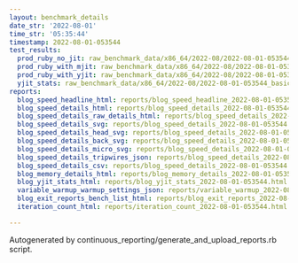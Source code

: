 ```yaml
---
layout: benchmark_details
date_str: '2022-08-01'
time_str: '05:35:44'
timestamp: 2022-08-01-053544
test_results:
  prod_ruby_no_jit: raw_benchmark_data/x86_64/2022-08/2022-08-01-053544_basic_benchmark_prod_ruby_no_jit.json
  prod_ruby_with_mjit: raw_benchmark_data/x86_64/2022-08/2022-08-01-053544_basic_benchmark_prod_ruby_with_mjit.json
  prod_ruby_with_yjit: raw_benchmark_data/x86_64/2022-08/2022-08-01-053544_basic_benchmark_prod_ruby_with_yjit.json
  yjit_stats: raw_benchmark_data/x86_64/2022-08/2022-08-01-053544_basic_benchmark_yjit_stats.json
reports:
  blog_speed_headline_html: reports/blog_speed_headline_2022-08-01-053544.html
  blog_speed_details_html: reports/blog_speed_details_2022-08-01-053544.html
  blog_speed_details_raw_details_html: reports/blog_speed_details_2022-08-01-053544.raw_details.html
  blog_speed_details_svg: reports/blog_speed_details_2022-08-01-053544.svg
  blog_speed_details_head_svg: reports/blog_speed_details_2022-08-01-053544.head.svg
  blog_speed_details_back_svg: reports/blog_speed_details_2022-08-01-053544.back.svg
  blog_speed_details_micro_svg: reports/blog_speed_details_2022-08-01-053544.micro.svg
  blog_speed_details_tripwires_json: reports/blog_speed_details_2022-08-01-053544.tripwires.json
  blog_speed_details_csv: reports/blog_speed_details_2022-08-01-053544.csv
  blog_memory_details_html: reports/blog_memory_details_2022-08-01-053544.html
  blog_yjit_stats_html: reports/blog_yjit_stats_2022-08-01-053544.html
  variable_warmup_warmup_settings_json: reports/variable_warmup_2022-08-01-053544.warmup_settings.json
  blog_exit_reports_bench_list_html: reports/blog_exit_reports_2022-08-01-053544.bench_list.html
  iteration_count_html: reports/iteration_count_2022-08-01-053544.html

---
```

Autogenerated by continuous_reporting/generate_and_upload_reports.rb script.
